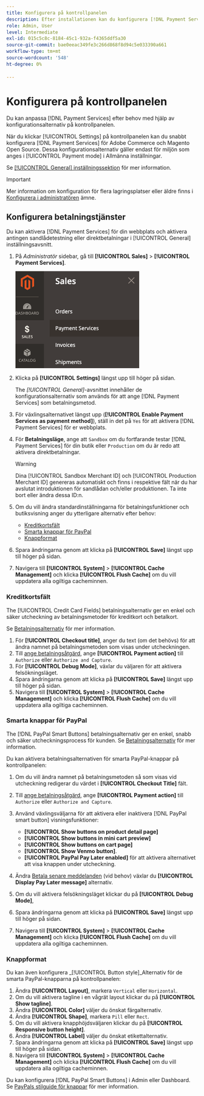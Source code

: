 ```yaml
---
title: Konfigurera på kontrollpanelen
description: Efter installationen kan du konfigurera [!DNL Payment Services] på kontrollpanelen.
role: Admin, User
level: Intermediate
exl-id: 015c5c8c-8184-45c1-932a-f4365ddf5a30
source-git-commit: bae0eeac349fe3c266d868f8d94c5e033390a661
workflow-type: tm+mt
source-wordcount: '548'
ht-degree: 0%

---
```


# Konfigurera på kontrollpanelen

Du kan anpassa [!DNL Payment Services] efter behov med hjälp av konfigurationsalternativ på kontrollpanelen.

När du klickar [!UICONTROL Settings] på kontrollpanelen kan du snabbt konfigurera [!DNL Payment Services] för Adobe Commerce och Magento Open Source. Dessa konfigurationsalternativ gäller endast för miljön som anges i [!UICONTROL Payment mode] i Allmänna inställningar.

Se [[!UICONTROL General] inställningssektion](#general-settings) för mer information.

>[!IMPORTANT]
>
> Mer information om konfiguration för flera lagringsplatser eller äldre finns i [Konfigurera i administratören](configure-admin.md) ämne.

## Konfigurera betalningstjänster

Du kan aktivera [!DNL Payment Services] för din webbplats och aktivera antingen sandlådetestning eller direktbetalningar i [!UICONTROL General] inställningsavsnitt.

1. På _Administratör_ sidebar, gå till **[!UICONTROL Sales]** > **[!UICONTROL Payment Services]**.

   ![Instrumentpanelsvy](assets/payment-services-menu-small.png)

1. Klicka på **[!UICONTROL Settings]** längst upp till höger på sidan.

   The _[!UICONTROL General]_-avsnittet innehåller de konfigurationsalternativ som används för att ange [!DNL Payment Services] som betalningsmetod.

1. För växlingsalternativet längst upp (**[!UICONTROL Enable Payment Services as payment method]**), ställ in det på `Yes` för att aktivera [!DNL Payment Services] för er webbplats.

1. För **Betalningsläge**, ange att `Sandbox` om du fortfarande testar [!DNL Payment Services] för din butik eller `Production` om du är redo att aktivera direktbetalningar.

   >[!WARNING]
   >
   >Dina [!UICONTROL Sandbox Merchant ID] och [!UICONTROL Production Merchant ID] genereras automatiskt och finns i respektive fält när du har avslutat introduktionen för sandlådan och/eller produktionen. Ta inte bort eller ändra dessa ID:n.

1. Om du vill ändra standardinställningarna för betalningsfunktioner och butiksvisning anger du ytterligare alternativ efter behov:

   - [Kreditkortsfält](#credit-card-fields)
   - [Smarta knappar för PayPal](#paypal-smart-buttons)
   - [Knappformat](#button-style)

1. Spara ändringarna genom att klicka på **[!UICONTROL Save]** längst upp till höger på sidan.

1. Navigera till **[!UICONTROL System]** > **[!UICONTROL Cache Management]** och klicka **[!UICONTROL Flush Cache]** om du vill uppdatera alla ogiltiga cacheminnen.

### Kreditkortsfält

The [!UICONTROL Credit Card Fields] betalningsalternativ ger en enkel och säker utcheckning av betalningsmetoder för kreditkort och betalkort.

Se [Betalningsalternativ](payments-options.md#paypal-smart-buttons) för mer information.

1. För **[!UICONTROL Checkout title]**, anger du text (om det behövs) för att ändra namnet på betalningsmetoden som visas under utcheckningen.
1. Till [ange betalningsåtgärd](production.md#set-payment-services-as-payment-method), ange **[!UICONTROL Payment action]** till `Authorize` eller `Authorize and Capture`.
1. För **[!UICONTROL Debug Mode]**, växlar du väljaren för att aktivera felsökningsläget.
1. Spara ändringarna genom att klicka på **[!UICONTROL Save]** längst upp till höger på sidan.
1. Navigera till **[!UICONTROL System]** > **[!UICONTROL Cache Management]** och klicka **[!UICONTROL Flush Cache]** om du vill uppdatera alla ogiltiga cacheminnen.

### Smarta knappar för PayPal

The [!DNL PayPal Smart Buttons] betalningsalternativ ger en enkel, snabb och säker utcheckningsprocess för kunden. Se [Betalningsalternativ](payments-options.md#paypal-smart-buttons) för mer information.

Du kan aktivera betalningsalternativen för smarta PayPal-knappar på kontrollpanelen:

1. Om du vill ändra namnet på betalningsmetoden så som visas vid utcheckning redigerar du värdet i **[!UICONTROL Checkout Title]** fält.
1. Till [ange betalningsåtgärd](production.md#set-payment-services-as-payment-method), ange **[!UICONTROL Payment action]** till `Authorize` eller `Authorize and Capture`.
1. Använd växlingsväljarna för att aktivera eller inaktivera [!DNL PayPal smart button] visningsfunktioner:
   - **[!UICONTROL Show buttons on product detail page]**
   - **[!UICONTROL Show buttons in mini cart preview]**
   - **[!UICONTROL Show buttons on cart page]**
   - **[!UICONTROL Show Venmo button]**.
   - **[!UICONTROL PayPal Pay Later enabled]** för att aktivera alternativet att visa knappen under utcheckning.

1. Ändra [Betala senare meddelanden](payments-options.md#pay-later-button) (vid behov) växlar du **[!UICONTROL Display Pay Later message]** alternativ.
1. Om du vill aktivera felsökningsläget klickar du på **[!UICONTROL Debug Mode]**,
1. Spara ändringarna genom att klicka på **[!UICONTROL Save]** längst upp till höger på sidan.
1. Navigera till **[!UICONTROL System]** > **[!UICONTROL Cache Management]** och klicka **[!UICONTROL Flush Cache]** om du vill uppdatera alla ogiltiga cacheminnen.

### Knappformat

Du kan även konfigurera _[!UICONTROL Button style]_Alternativ för de smarta PayPal-knapparna på kontrollpanelen:

1. Ändra **[!UICONTROL Layout]**, markera `Vertical` eller `Horizontal`.
1. Om du vill aktivera tagline i en vågrät layout klickar du på **[!UICONTROL Show tagline]**.
1. Ändra **[!UICONTROL Color]** väljer du önskat färgalternativ.
1. Ändra **[!UICONTROL Shape]**, markera `Pill` eller `Rect`.
1. Om du vill aktivera knapphöjdsväljaren klickar du på **[!UICONTROL Responsive button height]**.
1. Ändra **[!UICONTROL Label]** väljer du önskat etikettalternativ.
1. Spara ändringarna genom att klicka på **[!UICONTROL Save]** längst upp till höger på sidan.
1. Navigera till **[!UICONTROL System]** > **[!UICONTROL Cache Management]** och klicka **[!UICONTROL Flush Cache]** om du vill uppdatera alla ogiltiga cacheminnen.

Du kan konfigurera [!DNL PayPal Smart Buttons] i Admin eller Dashboard. Se [PayPals stilguide för knappar](https://developer.paypal.com/docs/checkout/standard/customize/buttons-style-guide/) för mer information.
